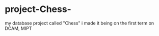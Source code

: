 # project-Chess-
my database project called "Chess"
i made it being on the first term on DCAM, MIPT
